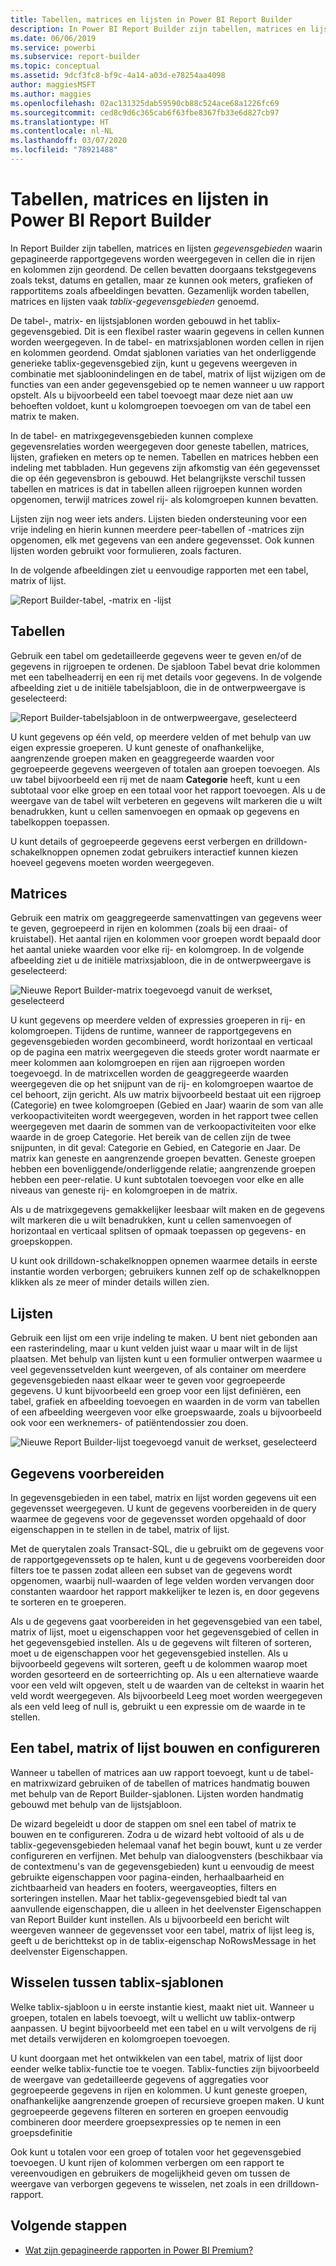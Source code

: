 ```yaml
---
title: Tabellen, matrices en lijsten in Power BI Report Builder
description: In Power BI Report Builder zijn tabellen, matrices en lijsten gegevensgebieden waarin gepagineerde rapportgegevens worden weergegeven in cellen die zijn geordend in rijen en kolommen.
ms.date: 06/06/2019
ms.service: powerbi
ms.subservice: report-builder
ms.topic: conceptual
ms.assetid: 9dcf3fc8-bf9c-4a14-a03d-e78254aa4098
author: maggiesMSFT
ms.author: maggies
ms.openlocfilehash: 02ac131325dab59590cb88c524ace68a1226fc69
ms.sourcegitcommit: ced8c9d6c365cab6f63fbe8367fb33e6d827cb97
ms.translationtype: HT
ms.contentlocale: nl-NL
ms.lasthandoff: 03/07/2020
ms.locfileid: "78921488"
---
```

# <a name="tables-matrixes-and-lists-in-power-bi-report-builder"></a>Tabellen, matrices en lijsten in Power BI Report Builder
 In Report Builder zijn tabellen, matrices en lijsten *gegevensgebieden* waarin gepagineerde rapportgegevens worden weergegeven in cellen die in rijen en kolommen zijn geordend. De cellen bevatten doorgaans tekstgegevens zoals tekst, datums en getallen, maar ze kunnen ook meters, grafieken of rapportitems zoals afbeeldingen bevatten. Gezamenlijk worden tabellen, matrices en lijsten vaak *tablix-gegevensgebieden* genoemd.  
  
 De tabel-, matrix- en lijstsjablonen worden gebouwd in het tablix-gegevensgebied. Dit is een flexibel raster waarin gegevens in cellen kunnen worden weergegeven. In de tabel- en matrixsjablonen worden cellen in rijen en kolommen geordend. Omdat sjablonen variaties van het onderliggende generieke tablix-gegevensgebied zijn, kunt u gegevens weergeven in combinatie met sjabloonindelingen en de tabel, matrix of lijst wijzigen om de functies van een ander gegevensgebied op te nemen wanneer u uw rapport opstelt. Als u bijvoorbeeld een tabel toevoegt maar deze niet aan uw behoeften voldoet, kunt u kolomgroepen toevoegen om van de tabel een matrix te maken.  
  
 In de tabel- en matrixgegevensgebieden kunnen complexe gegevensrelaties worden weergegeven door geneste tabellen, matrices, lijsten, grafieken en meters op te nemen. Tabellen en matrices hebben een indeling met tabbladen. Hun gegevens zijn afkomstig van één gegevensset die op één gegevensbron is gebouwd. Het belangrijkste verschil tussen tabellen en matrices is dat in tabellen alleen rijgroepen kunnen worden opgenomen, terwijl matrices zowel rij- als kolomgroepen kunnen bevatten.  
  
 Lijsten zijn nog weer iets anders. Lijsten bieden ondersteuning voor een vrije indeling en hierin kunnen meerdere peer-tabellen of -matrices zijn opgenomen, elk met gegevens van een andere gegevensset. Ook kunnen lijsten worden gebruikt voor formulieren, zoals facturen.  
  
 In de volgende afbeeldingen ziet u eenvoudige rapporten met een tabel, matrix of lijst.  

![Report Builder-tabel, -matrix en -lijst](media/report-builder-tables-matrices-lists/report-builder-table-matrix-list.png)
  
##  <a name="Table"></a> Tabellen  
 Gebruik een tabel om gedetailleerde gegevens weer te geven en/of de gegevens in rijgroepen te ordenen. De sjabloon Tabel bevat drie kolommen met een tabelheaderrij en een rij met details voor gegevens. In de volgende afbeelding ziet u de initiële tabelsjabloon, die in de ontwerpweergave is geselecteerd:  

![Report Builder-tabelsjabloon in de ontwerpweergave, geselecteerd](media/report-builder-tables-matrices-lists/report-builder-new-table.png)
  
 U kunt gegevens op één veld, op meerdere velden of met behulp van uw eigen expressie groeperen. U kunt geneste of onafhankelijke, aangrenzende groepen maken en geaggregeerde waarden voor gegroepeerde gegevens weergeven of totalen aan groepen toevoegen. Als uw tabel bijvoorbeeld een rij met de naam **Categorie** heeft, kunt u een subtotaal voor elke groep en een totaal voor het rapport toevoegen. Als u de weergave van de tabel wilt verbeteren en gegevens wilt markeren die u wilt benadrukken, kunt u cellen samenvoegen en opmaak op gegevens en tabelkoppen toepassen.  
  
 U kunt details of gegroepeerde gegevens eerst verbergen en drilldown-schakelknoppen opnemen zodat gebruikers interactief kunnen kiezen hoeveel gegevens moeten worden weergegeven.  
  
##  <a name="Matrix"></a> Matrices  
 Gebruik een matrix om geaggregeerde samenvattingen van gegevens weer te geven, gegroepeerd in rijen en kolommen (zoals bij een draai- of kruistabel). Het aantal rijen en kolommen voor groepen wordt bepaald door het aantal unieke waarden voor elke rij- en kolomgroep. In de volgende afbeelding ziet u de initiële matrixsjabloon, die in de ontwerpweergave is geselecteerd:  

![Nieuwe Report Builder-matrix toegevoegd vanuit de werkset, geselecteerd](media/report-builder-tables-matrices-lists/report-builder-new-matrix.png)
 
 U kunt gegevens op meerdere velden of expressies groeperen in rij- en kolomgroepen. Tijdens de runtime, wanneer de rapportgegevens en gegevensgebieden worden gecombineerd, wordt horizontaal en verticaal op de pagina een matrix weergegeven die steeds groter wordt naarmate er meer kolommen aan kolomgroepen en rijen aan rijgroepen worden toegevoegd. In de matrixcellen worden de geaggregeerde waarden weergegeven die op het snijpunt van de rij- en kolomgroepen waartoe de cel behoort, zijn gericht. Als uw matrix bijvoorbeeld bestaat uit een rijgroep (Categorie) en twee kolomgroepen (Gebied en Jaar) waarin de som van alle verkoopactiviteiten wordt weergegeven, worden in het rapport twee cellen weergegeven met daarin de sommen van de verkoopactiviteiten voor elke waarde in de groep Categorie. Het bereik van de cellen zijn de twee snijpunten, in dit geval: Categorie en Gebied, en Categorie en Jaar. De matrix kan geneste en aangrenzende groepen bevatten. Geneste groepen hebben een bovenliggende/onderliggende relatie; aangrenzende groepen hebben een peer-relatie. U kunt subtotalen toevoegen voor elke en alle niveaus van geneste rij- en kolomgroepen in de matrix.  
  
 Als u de matrixgegevens gemakkelijker leesbaar wilt maken en de gegevens wilt markeren die u wilt benadrukken, kunt u cellen samenvoegen of horizontaal en verticaal splitsen of opmaak toepassen op gegevens- en groepskoppen.  
  
 U kunt ook drilldown-schakelknoppen opnemen waarmee details in eerste instantie worden verborgen; gebruikers kunnen zelf op de schakelknoppen klikken als ze meer of minder details willen zien.  
  
##  <a name="List"></a> Lijsten  
 Gebruik een lijst om een vrije indeling te maken. U bent niet gebonden aan een rasterindeling, maar u kunt velden juist waar u maar wilt in de lijst plaatsen. Met behulp van lijsten kunt u een formulier ontwerpen waarmee u veel gegevenssetvelden kunt weergeven, of als container om meerdere gegevensgebieden naast elkaar weer te geven voor gegroepeerde gegevens. U kunt bijvoorbeeld een groep voor een lijst definiëren, een tabel, grafiek en afbeelding toevoegen en waarden in de vorm van tabellen of een afbeelding weergeven voor elke groepswaarde, zoals u bijvoorbeeld ook voor een werknemers- of patiëntendossier zou doen.  

![Nieuwe Report Builder-lijst toegevoegd vanuit de werkset, geselecteerd](media/report-builder-tables-matrices-lists/report-builder-new-list.png)
  
##  <a name="PreparingData"></a> Gegevens voorbereiden  
 In gegevensgebieden in een tabel, matrix en lijst worden gegevens uit een gegevensset weergegeven. U kunt de gegevens voorbereiden in de query waarmee de gegevens voor de gegevensset worden opgehaald of door eigenschappen in te stellen in de tabel, matrix of lijst.  
  
 Met de querytalen zoals Transact-SQL, die u gebruikt om de gegevens voor de rapportgegevenssets op te halen, kunt u de gegevens voorbereiden door filters toe te passen zodat alleen een subset van de gegevens wordt opgenomen, waarbij null-waarden of lege velden worden vervangen door constanten waardoor het rapport makkelijker te lezen is, en door gegevens te sorteren en te groeperen.  
  
 Als u de gegevens gaat voorbereiden in het gegevensgebied van een tabel, matrix of lijst, moet u eigenschappen voor het gegevensgebied of cellen in het gegevensgebied instellen. Als u de gegevens wilt filteren of sorteren, moet u de eigenschappen voor het gegevensgebied instellen. Als u bijvoorbeeld gegevens wilt sorteren, geeft u de kolommen waarop moet worden gesorteerd en de sorteerrichting op. Als u een alternatieve waarde voor een veld wilt opgeven, stelt u de waarden van de celtekst in waarin het veld wordt weergegeven. Als bijvoorbeeld Leeg moet worden weergegeven als een veld leeg of null is, gebruikt u een expressie om de waarde in te stellen.  
  
##  <a name="BuildingConfiguringTableMatrixList"></a> Een tabel, matrix of lijst bouwen en configureren  
 Wanneer u tabellen of matrices aan uw rapport toevoegt, kunt u de tabel- en matrixwizard gebruiken of de tabellen of matrices handmatig bouwen met behulp van de Report Builder-sjablonen. Lijsten worden handmatig gebouwd met behulp van de lijstsjabloon.  
  
 De wizard begeleidt u door de stappen om snel een tabel of matrix te bouwen en te configureren. Zodra u de wizard hebt voltooid of als u de tablix-gegevensgebieden helemaal vanaf het begin bouwt, kunt u ze verder configureren en verfijnen. Met behulp van dialoogvensters (beschikbaar via de contextmenu's van de gegevensgebieden) kunt u eenvoudig de meest gebruikte eigenschappen voor pagina-einden, herhaalbaarheid en zichtbaarheid van headers en footers, weergaveopties, filters en sorteringen instellen. Maar het tablix-gegevensgebied biedt tal van aanvullende eigenschappen, die u alleen in het deelvenster Eigenschappen van Report Builder kunt instellen. Als u bijvoorbeeld een bericht wilt weergeven wanneer de gegevensset voor een tabel, matrix of lijst leeg is, geeft u de berichttekst op in de tablix-eigenschap NoRowsMessage in het deelvenster Eigenschappen.  
  
##  <a name="ChangingBetweenTablixTemplates"></a> Wisselen tussen tablix-sjablonen  
 Welke tablix-sjabloon u in eerste instantie kiest, maakt niet uit. Wanneer u groepen, totalen en labels toevoegt, wilt u wellicht uw tablix-ontwerp aanpassen. U begint bijvoorbeeld met een tabel en u wilt vervolgens de rij met details verwijderen en kolomgroepen toevoegen.  
  
 U kunt doorgaan met het ontwikkelen van een tabel, matrix of lijst door eender welke tablix-functie toe te voegen. Tablix-functies zijn bijvoorbeeld de weergave van gedetailleerde gegevens of aggregaties voor gegroepeerde gegevens in rijen en kolommen. U kunt geneste groepen, onafhankelijke aangrenzende groepen of recursieve groepen maken. U kunt gegroepeerde gegevens filteren en sorteren en groepen eenvoudig combineren door meerdere groepsexpressies op te nemen in een groepsdefinitie  
  
 Ook kunt u totalen voor een groep of totalen voor het gegevensgebied toevoegen. U kunt rijen of kolommen verbergen om een rapport te vereenvoudigen en gebruikers de mogelijkheid geven om tussen de weergave van verborgen gegevens te wisselen, net zoals in een drilldown-rapport. 

## <a name="next-steps"></a>Volgende stappen

- [Wat zijn gepagineerde rapporten in Power BI Premium?](paginated-reports-report-builder-power-bi.md)
